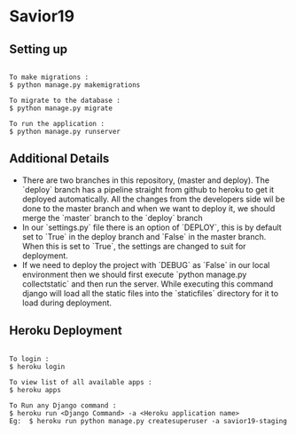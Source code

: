 # Savior19

## Setting up

```

To make migrations :
$ python manage.py makemigrations

To migrate to the database :
$ python manage.py migrate

To run the application :
$ python manage.py runserver

```

## Additional Details
<ul>
    <li>There are two branches in this repository, (master and deploy). The `deploy` branch has a pipeline straight from github to heroku to get it deployed automatically. All the changes from the developers side wil be done to the master branch and when we want to deploy it, we should merge the `master` branch to the `deploy` branch</li>
    <li>In our `settings.py` file there is an option of `DEPLOY`, this is by default set to `True` in the deploy branch and `False` in the master branch. When this is set to `True`, the settings are changed to suit for deployment.</li>
    <li>If we need to deploy the project with `DEBUG` as `False` in our local environment then we should first execute `python manage.py collectstatic` and then run the server. While executing this command django will load all the static files into the `staticfiles` directory for it to load during deployment.</li>
</ul>

## Heroku Deployment

```

To login :
$ heroku login

To view list of all available apps :
$ heroku apps

To Run any Django command :
$ heroku run <Django Command> -a <Heroku application name>
Eg:  $ heroku run python manage.py createsuperuser -a savior19-staging

```